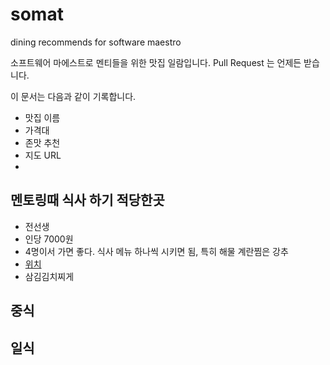 somat
=====

dining recommends for software maestro

소프트웨어 마에스트로 멘티들을 위한 맛집 일람입니다. Pull Request 는 언제든 받습니다.

이 문서는 다음과 같이 기록합니다.

* 맛집 이름
 * 가격대 
 * 존맛 추천
 * 지도 URL 
 * 

멘토링때 식사 하기 적당한곳
----
* 전선생
 * 인당 7000원
 * 4명이서 가면 좋다. 식사 메뉴 하나씩 시키면 됨, 특히 해물 계란찜은 강추
 * [위치](http://maps.naver.com/?dlevel=12&pinType=site&pinId=19996896&x=127.0472470&y=37.5058050&enc=b64)
* 삼김김치찌게 



중식
----



일식
----
